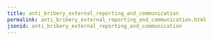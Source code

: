 ```yaml
---
title: anti_bribery_external_reporting_and_communication
permalink: anti_bribery_external_reporting_and_communication.html
jsonid: anti_bribery_external_reporting_and_communication
---
```

